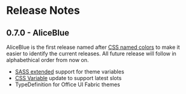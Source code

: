 # Release Notes

## 0.7.0 - AliceBlue

AliceBlue is the first release named after [CSS named colors](https://developer.mozilla.org/en-US/docs/Web/CSS/color_value) to make it easier to identify the current releases. All future release will follow in alphabethical order from now on.

* [SASS extended](sass/ouif.theme.md) support for theme variables
* [CSS Variable](css-variables.md) update to support latest slots
* TypeDefinition for Office UI Fabric themes
